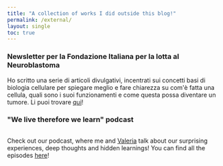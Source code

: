 ```yaml
---
title: "A collection of works I did outside this blog!"
permalink: /external/
layout: single
toc: true
---
```

### Newsletter per la Fondazione Italiana per la lotta al Neuroblastoma
Ho scritto una serie di articoli divulgativi, incentrati sui concetti basi di biologia cellulare per spiegare meglio e fare chiarezza su com'è fatta una cellula, quali sono i suoi funzionamenti e come questa possa diventare un tumore. Li puoi trovare <a href="{{site.url}}{{site.baseurl}}/neuroblastoma-newsletter/">qui</a>!

### "We live therefore we learn" podcast
<figure style="width: 200px" class="align-left">
        <img src="{{ site.url }}{{ site.baseurl }}/assets/images/podcast_thumbnail.png" alt="">
</figure> 
<p>
    Check out our podcast, where me and <a href="https://vfonsecad.github.io/dynamistics/">Valeria</a> talk about our surprising experiences, deep thoughts and hidden learnings! You can find all the episodes <a href="{{ site.url }}{{ site.baseurl }}/podcast/">here</a>!
</p>     